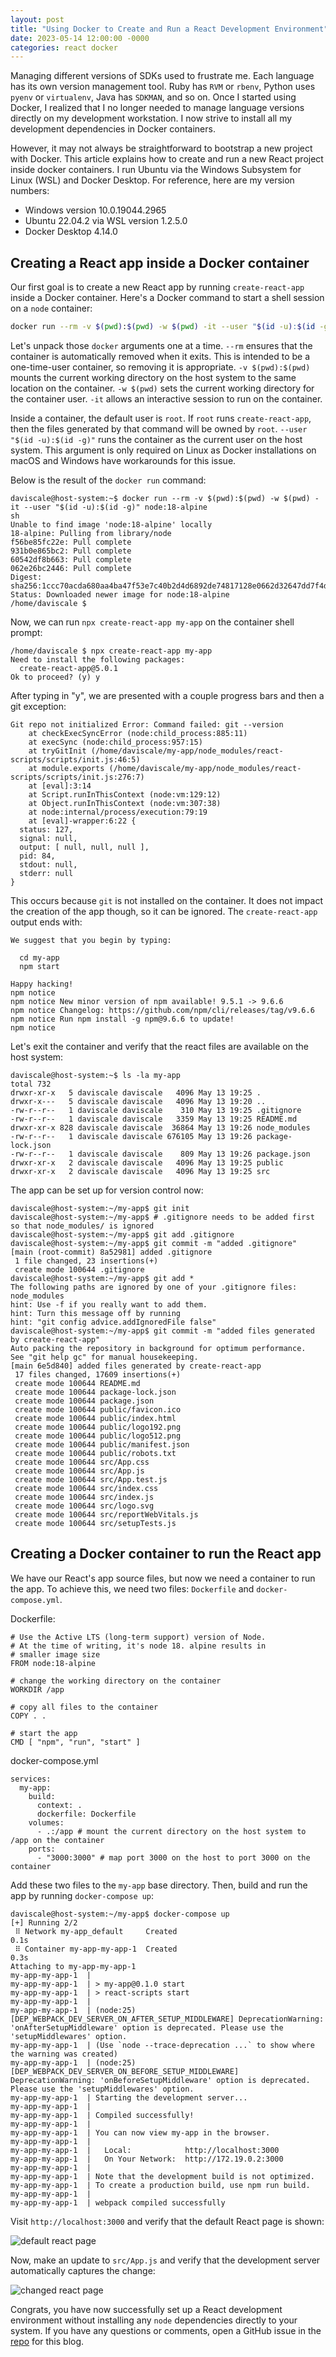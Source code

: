 ```yaml
---
layout: post
title: "Using Docker to Create and Run a React Development Environment"
date: 2023-05-14 12:00:00 -0000
categories: react docker
---
```


Managing different versions of SDKs used to frustrate me. Each language has its own version management tool. Ruby has  `RVM` or `rbenv`, Python uses `pyenv` or `virtualenv`, Java has `SDKMAN`, and so on. Once I started using Docker, I realized that I no longer needed to manage language versions directly on my development workstation. I now strive to install all my development dependencies in Docker containers.

However, it may not always be straightforward to bootstrap a new project with Docker. This article explains how to create and run a new React project inside docker containers. I run Ubuntu via the Windows Subsystem for Linux (WSL) and Docker Desktop. For reference, here are my version numbers:

- Windows version 10.0.19044.2965
- Ubuntu 22.04.2 via WSL version 1.2.5.0
- Docker Desktop 4.14.0

## Creating a React app inside a Docker container

Our first goal is to create a new React app by running `create-react-app` inside a Docker container. Here's a Docker command to start a shell session on a `node` container:

```bash
docker run --rm -v $(pwd):$(pwd) -w $(pwd) -it --user "$(id -u):$(id -g)" node:18-alpine sh
```

Let's unpack those `docker` arguments one at a time. `--rm` ensures that the container is automatically removed when it exits. This is intended to be a one-time-user container, so removing it is appropriate. `-v $(pwd):$(pwd)` mounts the current working directory on the host system to the same location on the container. `-w $(pwd)` sets the current working directory for the container user. `-it` allows an interactive session to run on the container. 

Inside a container, the default user is `root`. If `root` runs `create-react-app`, then the files generated by that command will be owned by `root`. `--user "$(id -u):$(id -g)"` runs the container as the current user on the host system. This argument is only required on Linux as Docker installations on macOS and Windows have workarounds for this issue. 

Below is the result of the `docker run` command:

```
daviscale@host-system:~$ docker run --rm -v $(pwd):$(pwd) -w $(pwd) -it --user "$(id -u):$(id -g)" node:18-alpine
sh
Unable to find image 'node:18-alpine' locally
18-alpine: Pulling from library/node
f56be85fc22e: Pull complete
931b0e865bc2: Pull complete
60542df8b663: Pull complete
062e26bc2446: Pull complete
Digest: sha256:1ccc70acda680aa4ba47f53e7c40b2d4d6892de74817128e0662d32647dd7f4d
Status: Downloaded newer image for node:18-alpine
/home/daviscale $
```

Now, we can run `npx create-react-app my-app` on the container shell prompt:

```
/home/daviscale $ npx create-react-app my-app
Need to install the following packages:
  create-react-app@5.0.1
Ok to proceed? (y) y
```

After typing in "y", we are presented with a couple progress bars and then a git exception:

```
Git repo not initialized Error: Command failed: git --version
    at checkExecSyncError (node:child_process:885:11)
    at execSync (node:child_process:957:15)
    at tryGitInit (/home/daviscale/my-app/node_modules/react-scripts/scripts/init.js:46:5)
    at module.exports (/home/daviscale/my-app/node_modules/react-scripts/scripts/init.js:276:7)
    at [eval]:3:14
    at Script.runInThisContext (node:vm:129:12)
    at Object.runInThisContext (node:vm:307:38)
    at node:internal/process/execution:79:19
    at [eval]-wrapper:6:22 {
  status: 127,
  signal: null,
  output: [ null, null, null ],
  pid: 84,
  stdout: null,
  stderr: null
}
```

This occurs because `git` is not installed on the container. It does not impact the creation of the app though, so it can be ignored. The `create-react-app` output ends with:

```
We suggest that you begin by typing:

  cd my-app
  npm start

Happy hacking!
npm notice
npm notice New minor version of npm available! 9.5.1 -> 9.6.6
npm notice Changelog: https://github.com/npm/cli/releases/tag/v9.6.6
npm notice Run npm install -g npm@9.6.6 to update!
npm notice
```

Let's exit the container and verify that the react files are available on the host system:

```
daviscale@host-system:~$ ls -la my-app
total 732
drwxr-xr-x   5 daviscale daviscale   4096 May 13 19:25 .
drwxr-x---   5 daviscale daviscale   4096 May 13 19:20 ..
-rw-r--r--   1 daviscale daviscale    310 May 13 19:25 .gitignore
-rw-r--r--   1 daviscale daviscale   3359 May 13 19:25 README.md
drwxr-xr-x 828 daviscale daviscale  36864 May 13 19:26 node_modules
-rw-r--r--   1 daviscale daviscale 676105 May 13 19:26 package-lock.json
-rw-r--r--   1 daviscale daviscale    809 May 13 19:26 package.json
drwxr-xr-x   2 daviscale daviscale   4096 May 13 19:25 public
drwxr-xr-x   2 daviscale daviscale   4096 May 13 19:25 src
```

The app can be set up for version control now:

```
daviscale@host-system:~/my-app$ git init
daviscale@host-system:~/my-app$ # .gitignore needs to be added first so that node_modules/ is ignored
daviscale@host-system:~/my-app$ git add .gitignore
daviscale@host-system:~/my-app$ git commit -m "added .gitignore"
[main (root-commit) 8a52981] added .gitignore
 1 file changed, 23 insertions(+)
 create mode 100644 .gitignore
daviscale@host-system:~/my-app$ git add *
The following paths are ignored by one of your .gitignore files:
node_modules
hint: Use -f if you really want to add them.
hint: Turn this message off by running
hint: "git config advice.addIgnoredFile false"
daviscale@host-system:~/my-app$ git commit -m "added files generated by create-react-app"
Auto packing the repository in background for optimum performance.
See "git help gc" for manual housekeeping.
[main 6e5d840] added files generated by create-react-app
 17 files changed, 17609 insertions(+)
 create mode 100644 README.md
 create mode 100644 package-lock.json
 create mode 100644 package.json
 create mode 100644 public/favicon.ico
 create mode 100644 public/index.html
 create mode 100644 public/logo192.png
 create mode 100644 public/logo512.png
 create mode 100644 public/manifest.json
 create mode 100644 public/robots.txt
 create mode 100644 src/App.css
 create mode 100644 src/App.js
 create mode 100644 src/App.test.js
 create mode 100644 src/index.css
 create mode 100644 src/index.js
 create mode 100644 src/logo.svg
 create mode 100644 src/reportWebVitals.js
 create mode 100644 src/setupTests.js
```

## Creating a Docker container to run the React app

We have our React's app source files, but now we need a container to run the app. To achieve this, we need two files: `Dockerfile` and `docker-compose.yml`.

Dockerfile:

```
# Use the Active LTS (long-term support) version of Node.
# At the time of writing, it's node 18. alpine results in
# smaller image size
FROM node:18-alpine

# change the working directory on the container
WORKDIR /app

# copy all files to the container
COPY . .

# start the app
CMD [ "npm", "run", "start" ]
```

docker-compose.yml

```
services:
  my-app:
    build:
      context: .
      dockerfile: Dockerfile
    volumes:
      - .:/app # mount the current directory on the host system to /app on the container
    ports:
      - "3000:3000" # map port 3000 on the host to port 3000 on the container
```

Add these two files to the `my-app` base directory. Then, build and run the app by running `docker-compose up`:

```
daviscale@host-system:~/my-app$ docker-compose up
[+] Running 2/2
 ⠿ Network my-app_default     Created                                                                                           0.1s
 ⠿ Container my-app-my-app-1  Created                                                                                           0.3s
Attaching to my-app-my-app-1
my-app-my-app-1  |
my-app-my-app-1  | > my-app@0.1.0 start
my-app-my-app-1  | > react-scripts start
my-app-my-app-1  |
my-app-my-app-1  | (node:25) [DEP_WEBPACK_DEV_SERVER_ON_AFTER_SETUP_MIDDLEWARE] DeprecationWarning: 'onAfterSetupMiddleware' option is deprecated. Please use the 'setupMiddlewares' option.
my-app-my-app-1  | (Use `node --trace-deprecation ...` to show where the warning was created)
my-app-my-app-1  | (node:25) [DEP_WEBPACK_DEV_SERVER_ON_BEFORE_SETUP_MIDDLEWARE] DeprecationWarning: 'onBeforeSetupMiddleware' option is deprecated. Please use the 'setupMiddlewares' option.
my-app-my-app-1  | Starting the development server...
my-app-my-app-1  |
my-app-my-app-1  | Compiled successfully!
my-app-my-app-1  |
my-app-my-app-1  | You can now view my-app in the browser.
my-app-my-app-1  |
my-app-my-app-1  |   Local:            http://localhost:3000
my-app-my-app-1  |   On Your Network:  http://172.19.0.2:3000
my-app-my-app-1  |
my-app-my-app-1  | Note that the development build is not optimized.
my-app-my-app-1  | To create a production build, use npm run build.
my-app-my-app-1  |
my-app-my-app-1  | webpack compiled successfully
```

Visit `http://localhost:3000` and verify that the default React page is shown:

![default react page](/assets/images/default_react_page.JPG)

Now, make an update to `src/App.js` and verify that the development server automatically captures the change:

![changed react page](/assets/images/changed_react_page.JPG)

Congrats, you have now successfully set up a React development environment without installing any `node` dependencies directly to your system. If you have any questions or comments, open a GitHub issue in the [repo](https://github.com/daviscale/daviscale.github.io) for this blog.
